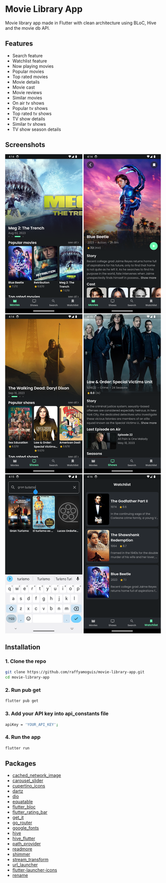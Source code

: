# Movie Library App

Movie library app made in Flutter with clean architecture using BLoC, Hive and the movie db API.

## Features

- Search feature
- Watchlist feature
- Now playing movies
- Popular movies
- Top rated movies
- Movie details
- Movie cast
- Movie reviews
- Similar movies
- On air tv shows
- Popular tv shows
- Top rated tv shows
- TV show details
- Similar tv shows
- TV show season details

## Screenshots

<p>
  <img src="https://github.com/raffyamoguis/movie-library-app/blob/main/screenshots/01.png" width="250" />
  <img src="https://github.com/raffyamoguis/movie-library-app/blob/main/screenshots/02.png" width="250" />
  <img src="https://github.com/raffyamoguis/movie-library-app/blob/main/screenshots/03.png" width="250" />
  <img src="https://github.com/raffyamoguis/movie-library-app/blob/main/screenshots/04.png" width="250" />
  <img src="https://github.com/raffyamoguis/movie-library-app/blob/main/screenshots/05.png" width="250" />
  <img src="https://github.com/raffyamoguis/movie-library-app/blob/main/screenshots/06.png" width="250" />
</p>

## Installation

### 1. Clone the repo

```bash
git clone https://github.com/raffyamoguis/movie-library-app.git
cd movie-library-app
```

### 2. Run pub get

```bash
flutter pub get
```

### 3. Add your API key into api_constants file

```bash
apiKey = 'YOUR_API_KEY';
```

### 4. Run the app

```bash
flutter run
```

## Packages

- [cached_network_image](https://pub.dev/packages/cached_network_image)
- [carousel_slider](https://pub.dev/packages/carousel_slider)
- [cupertino_icons](https://pub.dev/packages/cupertino_icons)
- [dartz](https://pub.dev/packages/dartz)
- [dio](https://pub.dev/packages/dio)
- [equatable](https://pub.dev/packages/equatable)
- [flutter_bloc](https://pub.dev/packages/flutter_bloc)
- [flutter_rating_bar](https://pub.dev/packages/flutter_rating_bar)
- [get_it](https://pub.dev/packages/get_it)
- [go_router](https://pub.dev/packages/go_router)
- [google_fonts](https://pub.dev/packages/google_fonts)
- [hive](https://pub.dev/packages/hive)
- [hive_flutter](https://pub.dev/packages/hive_flutter)
- [path_provider](https://pub.dev/packages/path_provider)
- [readmore](https://pub.dev/packages/readmore)
- [shimmer](https://pub.dev/packages/shimmer)
- [stream_transform](https://pub.dev/packages/stream_transform)
- [url_launcher](https://pub.dev/packages/url_launcher)
- [flutter-launcher-icons](https://pub.dev/packages/flutter_launcher_icons)
- [rename](https://pub.dev/packages/rename)
